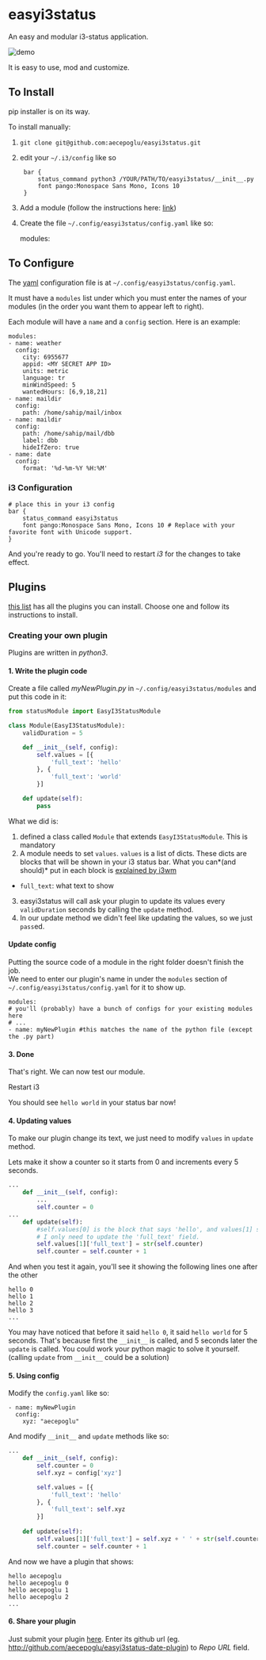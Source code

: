 # easyi3status

An easy and modular i3-status application.

![demo](https://user-images.githubusercontent.com/3542195/41798886-11e9a626-7678-11e8-9cf1-f7dc8bd1273b.png)

It is easy to use, mod and customize.

## To Install

pip installer is on its way.

To install manually:

1. `git clone git@github.com:aecepoglu/easyi3status.git`
2. edit your `~/.i3/config` like so

        bar {
            status_command python3 /YOUR/PATH/TO/easyi3status/__init__.py
            font pango:Monospace Sans Mono, Icons 10
        }

3. Add a module (follow the instructions here: [link](http://easyi3status.herokuapp.com/assets/1))
4. Create the file `~/.config/easyi3status/config.yaml` like so:

    modules:

## To Configure

The [yaml](http://yaml.org) configuration file is at `~/.config/easyi3status/config.yaml`.

It must have a `modules` list under which you must enter the names of your modules (in the order you want them to appear left to right).

Each module will have a `name` and a `config` section. Here is an example:

    modules:
    - name: weather
      config:
        city: 6955677
        appid: <MY SECRET APP ID>
        units: metric
        language: tr
        minWindSpeed: 5
        wantedHours: [6,9,18,21]
    - name: maildir
      config:
        path: /home/sahip/mail/inbox
    - name: maildir
      config:
        path: /home/sahip/mail/dbb
        label: dbb
        hideIfZero: true
    - name: date
      config:
        format: '%d-%m-%Y %H:%M'

### i3 Configuration

    # place this in your i3 config
    bar {
		status_command easyi3status
		font pango:Monospace Sans Mono, Icons 10 # Replace with your favorite font with Unicode support.
    }

And you're ready to go. You'll need to restart *i3* for the changes to take effect.

## Plugins

[this list](http://easyi3status.herokuapp.com/assets) has all the plugins you can install. Choose one and follow its instructions to install.

### Creating your own plugin

Plugins are written in *python3*.

#### 1. Write the plugin code

Create a file called *myNewPlugin.py* in `~/.config/easyi3status/modules` and put this code in it:

```python
from statusModule import EasyI3StatusModule

class Module(EasyI3StatusModule):
	validDuration = 5

	def __init__(self, config):
		self.values = [{
			'full_text': 'hello'
		}, {
			'full_text': 'world'
		}]

	def update(self):
		pass
```

What we did is:

1. defined a class called `Module` that extends `EasyI3StatusModule`. This is mandatory
2. A module needs to set `values`. `values` is a list of dicts. These dicts are blocks that will be shown in your i3 status bar. What you can*(and should)* put in each block is [explained by i3wm](https://i3wm.org/docs/i3bar-protocol.html#_blocks_in_detail)
  * `full_text`: what text to show
3. easyi3status will call ask your plugin to update its values every `validDuration` seconds by calling the `update` method.
4. In our update method we didn't feel like updating the values, so we just `pass`ed.

#### Update config

Putting the source code of a module in the right folder doesn't finish the job.  
We need to enter our plugin's name in under the `modules` section of `~/.config/easyi3status/config.yaml` for it to show up.

```
modules:
# you'll (probably) have a bunch of configs for your existing modules here
# ...
- name: myNewPlugin #this matches the name of the python file (except the .py part)
```

#### 3. Done

That's right. We can now test our module.

Restart i3

You should see `hello world` in your status bar now!

#### 4. Updating values

To make our plugin change its text, we just need to modify `values` in `update` method.

Lets make it show a counter so it starts from 0 and increments every 5 seconds.

```python
...
	def __init__(self, config):
		...
		self.counter = 0
...
	def update(self):
		#self.values[0] is the block that says 'hello', and values[1] says 'world'
		# I only need to update the 'full_text' field.
		self.values[1]['full_text'] = str(self.counter)
		self.counter = self.counter + 1
```
And when you test it again, you'll see it showing the following lines one after the other

```
hello 0
hello 1
hello 2
hello 3
...
```

You may have noticed that before it said `hello 0`, it said `hello world` for 5 seconds. That's because first the `__init__` is called, and 5 seconds later the `update` is called. You could work your python magic to solve it yourself. (calling `update` from `__init__` could be a solution)

#### 5. Using config

Modify the `config.yaml` like so:

```
- name: myNewPlugin
  config:
    xyz: "aecepoglu"
```

And modify `__init__` and `update` methods like so:

```python
...
	def __init__(self, config):
		self.counter = 0
		self.xyz = config['xyz']

		self.values = [{
			'full_text': 'hello'
		}, {
			'full_text': self.xyz
		}]
	
	def update(self):
		self.values[1]['full_text'] = self.xyz + ' ' + str(self.counter)
		self.counter = self.counter + 1
```

And now we have a plugin that shows:

```
hello aecepoglu
hello aecepoglu 0
hello aecepoglu 1
hello aecepoglu 2
...
```

#### 6. Share your plugin

Just submit your plugin [here](http://easyi3status.herokuapp.com/assets). Enter its github url (eg. http://github.com/aecepoglu/easyi3status-date-plugin) to *Repo URL* field.
